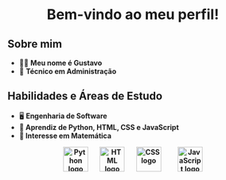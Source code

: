 <h1 align="center">Bem-vindo ao meu perfil!</h1>
<h2 align="left">Sobre mim</h2>
<ul>
  <li>🕵️‍♂️ <strong>Meu nome é Gustavo</strong></li>
  <li>📖 <strong>Técnico em Administração</strong></li>
</ul>
<h2 align="left">Habilidades e Áreas de Estudo</h2>
<ul>
  <li>🖥️ <strong>Engenharia de Software<strong></li>
  <li>💽 <strong>Aprendiz de Python, HTML, CSS e JavaScript</strong></li>
  <li>📐 <strong>Interesse em Matemática</strong></li>
</ul>
<div align="center">
  <img src="https://cdn.jsdelivr.net/gh/devicons/devicon/icons/python/python-original.svg" height="50" alt="Python logo" style="margin-right: 20px;" />
  <img src="https://upload.wikimedia.org/wikipedia/commons/6/61/HTML5_logo_and_wordmark.svg" height="50" alt="HTML logo" style="margin-right: 20px;" />
  <img src="https://upload.wikimedia.org/wikipedia/commons/d/d5/CSS3_logo_and_wordmark.svg" height="50" alt="CSS logo"  style="margin-right: 30px;" />
  <img src="https://upload.wikimedia.org/wikipedia/commons/thumb/b/ba/Javascript_badge.svg/219px-Javascript_badge.svg.png?20160504163251" height="50" alt="JavaScript logo" />
</div>
